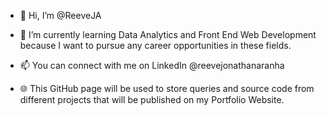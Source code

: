 - 👋 Hi, I’m @ReeveJA
- 🌱 I’m currently learning Data Analytics and Front End Web Development because I want to pursue any career opportunities in these fields. 
- 📫 You can connect with me on LinkedIn @reevejonathanaranha

- 🌐 This GitHub page will be used to store queries and source code from different projects that will be published on my Portfolio Website.

<!---
ReeveJA/ReeveJA is a ✨ special ✨ repository because its `README.md` (this file) appears on your GitHub profile.
You can click the Preview link to take a look at your changes.
--->
